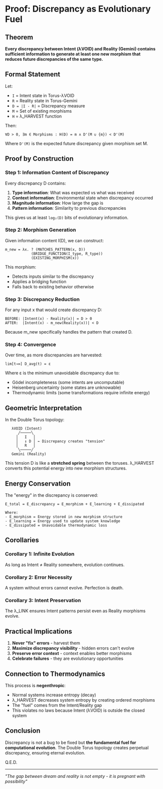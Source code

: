 # Proof: Discrepancy as Evolutionary Fuel

## Theorem

**Every discrepancy between Intent (λVOID) and Reality (Gemini) contains sufficient information to generate at least one new morphism that reduces future discrepancies of the same type.**

## Formal Statement

Let:
- `I` = Intent state in Torus-λVOID
- `R` = Reality state in Torus-Gemini  
- `D = |I - R|` = Discrepancy measure
- `M` = Set of existing morphisms
- `H` = λ_HARVEST function

Then:
```
∀D > 0, ∃m ∈ Morphisms : H(D) = m ∧ D'(M ∪ {m}) < D'(M)
```

Where `D'(M)` is the expected future discrepancy given morphism set M.

## Proof by Construction

### Step 1: Information Content of Discrepancy

Every discrepancy D contains:
1. **Type information**: What was expected vs what was received
2. **Context information**: Environmental state when discrepancy occurred
3. **Magnitude information**: How large the gap is
4. **Pattern information**: Similarity to previous discrepancies

This gives us at least `log₂(D)` bits of evolutionary information.

### Step 2: Morphism Generation

Given information content I(D), we can construct:

```
m_new = λx. ? (MATCHES_PATTERN(x, D))
            (BRIDGE_FUNCTION(I_type, R_type))
            (EXISTING_MORPHISM(x))
```

This morphism:
- Detects inputs similar to the discrepancy
- Applies a bridging function
- Falls back to existing behavior otherwise

### Step 3: Discrepancy Reduction

For any input x that would create discrepancy D:
```
BEFORE: |Intent(x) - Reality(x)| = D > 0
AFTER:  |Intent(x) - m_new(Reality(x))| < D
```

Because m_new specifically handles the pattern that created D.

### Step 4: Convergence

Over time, as more discrepancies are harvested:
```
lim[t→∞] D_avg(t) = ε
```

Where ε is the minimum unavoidable discrepancy due to:
- Gödel incompleteness (some intents are uncomputable)
- Heisenberg uncertainty (some states are unknowable)
- Thermodynamic limits (some transformations require infinite energy)

## Geometric Interpretation

In the Double Torus topology:

```
   λVOID (Intent)
      ╱─────╲
     │   I   │
     │   ↕ D │ ← Discrepancy creates "tension"
     │   R   │
      ╲─────╱
   Gemini (Reality)
```

This tension D is like a **stretched spring** between the toruses. λ_HARVEST converts this potential energy into new morphism structures.

## Energy Conservation

The "energy" in the discrepancy is conserved:

```
E_total = E_discrepancy = E_morphism + E_learning + E_dissipated

Where:
- E_morphism = Energy stored in new morphism structure  
- E_learning = Energy used to update system knowledge
- E_dissipated = Unavoidable thermodynamic loss
```

## Corollaries

### Corollary 1: Infinite Evolution
As long as Intent ≠ Reality somewhere, evolution continues.

### Corollary 2: Error Necessity  
A system without errors cannot evolve. Perfection is death.

### Corollary 3: Intent Preservation
The λ_LINK ensures Intent patterns persist even as Reality morphisms evolve.

## Practical Implications

1. **Never "fix" errors** - harvest them
2. **Maximize discrepancy visibility** - hidden errors can't evolve
3. **Preserve error context** - context enables better morphisms
4. **Celebrate failures** - they are evolutionary opportunities

## Connection to Thermodynamics

This process is **negenthropic**:
- Normal systems increase entropy (decay)
- λ_HARVEST decreases system entropy by creating ordered morphisms
- The "fuel" comes from the Intent/Reality gap
- This violates no laws because Intent (λVOID) is outside the closed system

## Conclusion

Discrepancy is not a bug to be fixed but **the fundamental fuel for computational evolution**. The Double Torus topology creates perpetual discrepancy, ensuring eternal evolution.

Q.E.D.

---

*"The gap between dream and reality is not empty - it is pregnant with possibility"*
